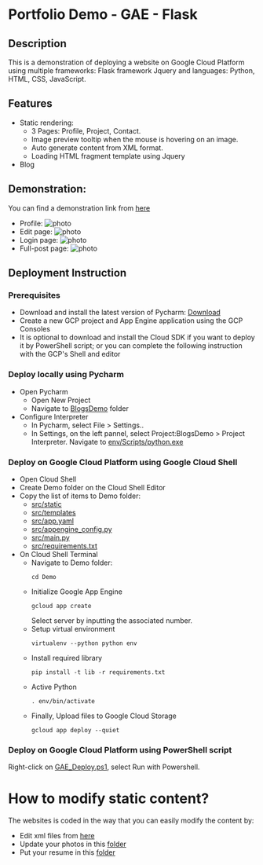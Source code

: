 # Portfolio Demo - GAE - Flask
## Description
This is a demonstration of deploying a website on Google Cloud Platform using multiple frameworks: Flask framework Jquery and languages: Python, HTML, CSS, JavaScript.

## Features
* Static rendering:
  * 3 Pages: Profile, Project, Contact.
  * Image preview tooltip when the mouse is hovering on an image.
  * Auto generate content from XML format.
  * Loading HTML fragment template using Jquery
* Blog

## Demonstration:
You can find a demonstration link from [here](https://jimmyvo2410.appspot.com/)
* Profile: ![photo](https://github.com/jimmyvo2410/RrcNews/blob/master/doc/doc_Main.JPG)
* Edit page: ![photo](https://github.com/jimmyvo2410/RrcNews/blob/master/doc/doc_Edit.JPG)
* Login page: ![photo](https://github.com/jimmyvo2410/RrcNews/blob/master/doc/doc_Login.JPG)
* Full-post page: ![photo](https://github.com/jimmyvo2410/RrcNews/blob/master/doc/doc_Full.JPG)


## Deployment Instruction
### Prerequisites
 * Download and install the latest version of Pycharm: [Download](https://www.jetbrains.com/pycharm/) 
 * Create a new GCP project and App Engine application using the GCP Consoles
 * It is optional to download and install the Cloud SDK if you want to deploy it by PowerShell script; or you can complete the following instruction with the GCP's Shell and editor 
 
### Deploy locally using Pycharm
 * Open Pycharm 
   * Open New Project
   * Navigate to [BlogsDemo](https://github.com/jimmyvo2410/Portfolio-GCP-Flask) folder
 * Configure Interpreter
   * In Pycharm, select File > Settings.. 
   * In Settings, on the left pannel, select Project:BlogsDemo > Project Interpreter. Navigate to [env/Scripts/python.exe](https://github.com/jimmyvo2410/Portfolio-GCP-Flask/blob/master/env/Scripts/python.exe)  

### Deploy on Google Cloud Platform using Google Cloud Shell
 * Open Cloud Shell
 * Create Demo folder on the Cloud Shell Editor
 * Copy the list of items to Demo folder:
    * [src/static](https://github.com/jimmyvo2410/Portfolio-GCP-Flask/tree/master/src/static)
    * [src/templates](https://github.com/jimmyvo2410/Portfolio-GCP-Flask/tree/master/src/templates)
    * [src/app.yaml](https://github.com/jimmyvo2410/Portfolio-GCP-Flask/blob/master/src/app.yaml)
    * [src/appengine_config.py](https://github.com/jimmyvo2410/Portfolio-GCP-Flask/blob/master/src/appengine_config.py)
    * [src/main.py](https://github.com/jimmyvo2410/Portfolio-GCP-Flask/blob/master/src/main.py)
    * [src/requirements.txt](https://github.com/jimmyvo2410/Portfolio-GCP-Flask/blob/master/src/requirements.txt)
 * On Cloud Shell Terminal
    * Navigate to Demo folder:
        ```
        cd Demo
        ```
    * Initialize Google App Engine
        ```
        gcloud app create 
        ```
        Select server by inputting the associated number.
    * Setup virtual environment
        ```
        virtualenv --python python env
        ```
    * Install required library
        ```
        pip install -t lib -r requirements.txt
        ```
    * Active Python
        ```
        . env/bin/activate
        ```
    * Finally, Upload files to Google Cloud Storage
        ```
        gcloud app deploy --quiet
        ```
 
### Deploy on Google Cloud Platform using PowerShell script
Right-click on [GAE_Deploy.ps1](https://github.com/jimmyvo2410/Portfolio-GCP-Flask/blob/master/GAE_Deploy.ps1), select Run with Powershell.
   
# How to modify static content?
The websites is coded in the way that you can easily modify the content by:
* Edit xml files from [here](https://github.com/jimmyvo2410/Portfolio-GCP-Flask/tree/master/src/static/xml "xml folder")
* Update your photos in this [folder](https://github.com/jimmyvo2410/Portfolio-GCP-Flask/tree/master/src/static/images/thumb "photo folder") 
* Put your resume in this [folder](https://github.com/jimmyvo2410/Portfolio-GCP-Flask/tree/master/src/static/file "photo folder") 
